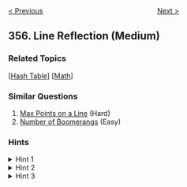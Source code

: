 <!--|This file generated by command(leetcode description); DO NOT EDIT.    |-->
<!--+----------------------------------------------------------------------+-->
<!--|@author    Openset <openset.wang@gmail.com>                           |-->
<!--|@link      https://github.com/openset                                 |-->
<!--|@home      https://github.com/openset/leetcode                        |-->
<!--+----------------------------------------------------------------------+-->

[< Previous](https://github.com/openset/leetcode/tree/master/problems/design-twitter "Design Twitter")
　　　　　　　　　　　　　　　　
[Next >](https://github.com/openset/leetcode/tree/master/problems/count-numbers-with-unique-digits "Count Numbers with Unique Digits")

## 356. Line Reflection (Medium)



### Related Topics
  [[Hash Table](https://github.com/openset/leetcode/tree/master/tag/hash-table/README.md)]
  [[Math](https://github.com/openset/leetcode/tree/master/tag/math/README.md)]

### Similar Questions
  1. [Max Points on a Line](https://github.com/openset/leetcode/tree/master/problems/max-points-on-a-line) (Hard)
  1. [Number of Boomerangs](https://github.com/openset/leetcode/tree/master/problems/number-of-boomerangs) (Easy)

### Hints
<details>
<summary>Hint 1</summary>
Find the smallest and largest x-value for all points.
</details>
<details>
<summary>Hint 2</summary>
If there is a line then it should be at y = (minX + maxX) / 2.
</details>
<details>
<summary>Hint 3</summary>
For each point, make sure that it has a reflected point in the opposite side.
</details>
